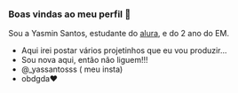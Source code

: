 ### Boas vindas ao meu perfil 🤍

Sou a Yasmin Santos, estudante do   [alura](https://www.alura.com.br), e do 2 ano do EM.
- Aqui irei postar vários projetinhos que eu vou produzir...
- Sou nova aqui, então não liguem!!!
- @_yassantosss ( meu insta)
- obdgda♥️
